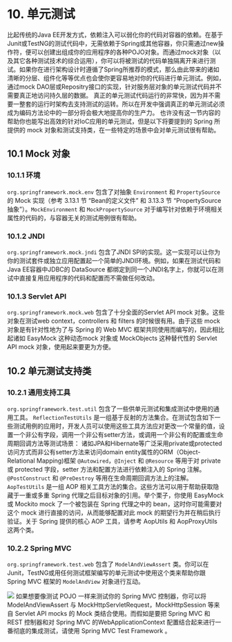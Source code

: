 # 10. 单元测试

比起传统的Java EE开发方式，依赖注入可以弱化你的代码对容器的依赖。在基于Junit或TestNG的测试代码中，无需依赖于Spring或其他容器，你只需通过new操作符，便可以创建出组成你的应用程序的各种POJO对象。而通过mock对象（以及其它各种测试技术的综合运用），你可以将被测试的代码单独隔离开来进行测试。如果你在进行架构设计时遵循了Spring所推荐的模式，那么由此带来的诸如清晰的分层、组件化等等优点也会使你更容易地对你的代码进行单元测试。例如，通过mock DAO层或Repositry接口的实现，针对服务层对象的单元测试代码并不需要真正地访问持久层的数据。
真正的单元测试代码运行的非常快，因为并不需要一整套的运行时架构去支持测试的运转。所以在开发中强调真正的单元测试必须成为编码方法论中的一部分将会极大地提高你的生产力。
也许没有这一节内容的帮助你也能写出高效的针对IoC应用的单元测试，但是以下将要提到的 Spring 所提供的 mock 对象和测试支持类，在一些特定的场景中会对单元测试很有帮助。

## 10.1 Mock 对象

### 10.1.1 环境

`org.springframework.mock.env` 包含了对抽象 `Environment` 和 `PropertySource` 的 Mock 实现（参考 3.13.1 节 “Bean的定义文件” 和 3.13.3 节 “PropertySource抽象”）。`MockEnvironment` 和 `MockPropertySource` 对于编写针对依赖于环境相关属性的代码的，与容器无关的测试用例很有帮助。

### 10.1.2 JNDI

`org.springframework.mock.jndi` 包含了JNDI SPI的实现。这一实现可以让你为你的测试套件或独立应用配置起一个简单的JNDI环境。例如，如果在测试代码和Java EE容器中JDBC的 DataSource 都绑定到同一个JNDI名字上，你就可以在测试中直接复用应用程序的代码和配置而不需做任何改动。 

### 10.1.3 Servlet API

`org.springframework.mock.web` 包含了十分全面的Servlet API mock 对象。这些对象在测试web context，controllers 和 filters 的时候很有用。由于这些 mock 对象是有针对性地为了与 Spring 的 Web MVC 框架共同使用而编写的，因此相比起诸如 EasyMock 这种动态mock 对象或 MockObjects 这种替代性的 Servlet API mock 对象，使用起来要更为方便。

## 10.2 单元测试支持类

### 10.2.1 通用支持工具

`org.springframework.test.util` 包含了一些供单元测试和集成测试中使用的通用工具。
`ReflectionTestUtils` 是一组基于反射的方法集合。在测试包含如下一些测试用例的应用时，开发人员可以使用这些工具方法应对更改一个常量的值，设置一个非公有字段，调用一个非公有setter方法，或调用一个非公有的配置或生命周期回调方法等测试场景：
诸如JPA和Hibernate等广泛采用private或protected访问方式而非公有setter方法来访问domain entity属性的ORM（Object-Relational Mapping)框架
`@Autowired`，`@Inject` 和 `@Resource` 等用于对 private 或 protected 字段，setter 方法和配置方法进行依赖注入的 Spring 注解。
`@PostConstruct` 和 `@PreDestroy` 等用在生命周期回调方法上的注解。
`AopTestUtils` 是一组 AOP 相关工具方法的集合。这些方法可以用于帮助获取隐藏于一重或多重 Spring 代理之后目标对象的引用。举个栗子，你使用 EasyMock 或 Mockito mock 了一个被包装在 Spring 代理之中的 bean，这时你可能需要对这个 mock 进行直接的访问，从而能够配置对此 mock 的期望行为并在稍后执行验证。关于 Spring 提供的核心 AOP 工具，请参考 AopUtils 和 AopProxyUtils 这两个类。

### 10.2.2 Spring MVC

`org.springframework.test.web` 包含了 `ModelAndViewAssert` 类。你可以在 Junit，TestNG或用任何测试框架编写的单元测试中使用这个类来帮助你跟 Spring MVC 框架的 `ModelAndView` 对象进行互动。

![](http://docs.spring.io/spring/docs/5.0.0.BUILD-SNAPSHOT/spring-framework-reference/htmlsingle/images/tip.png.pagespeed.ce.w22Wv-tZ37.png) 如果想要像测试 POJO 一样来测试你的 Spring MVC 控制器，你可以将 ModelAndViewAssert 与 MockHttpServletRequest，MockHttpSession 等来自 Servlet API mocks 的 Mock 类结合使用。而假如是要把 Spring MVC 和 REST 控制器和对 Spring MVC  的WebApplicationContext 配置结合起来进行一番彻底的集成测试，请使用 Spring MVC Test Framework 。